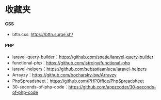 # 收藏夹

#### CSS

- bttn.css: https://bttn.surge.sh/

#### PHP

- laravel-query-builder：https://github.com/spatie/laravel-query-builder
- functional-php：https://github.com/lstrojny/functional-php
- laravel-helpers：https://github.com/sebastiaanluca/laravel-helpers
- Arrayzy：https://github.com/bocharsky-bw/Arrayzy
- PhpSpreadsheet：https://github.com/PHPOffice/PhpSpreadsheet
- 30-seconds-of-php-code：https://github.com/appzcoder/30-seconds-of-php-code
